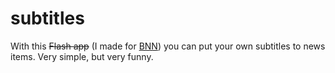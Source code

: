 <!--
  id: 300
  date: 2007-09-17T18:36:07
  modified: 2007-09-17T18:36:07
  slug: subtitles
  type: post
  excerpt: <p>With this Flash app (I made for BNN) you can put your own subtitles to news items. Very simple, but very funny.</p>
  categories: Flash, work, Actionscript
  tags: 
  inCv: 
  inPortfolio: 
  dateFrom: 
  dateTo: 
-->

# subtitles

<p>With this <del>Flash app</del> (I made for <a href="http://www.bnn.nl/" target="_blank">BNN</a>) you can put your own subtitles to news items. Very simple, but very funny.</p>